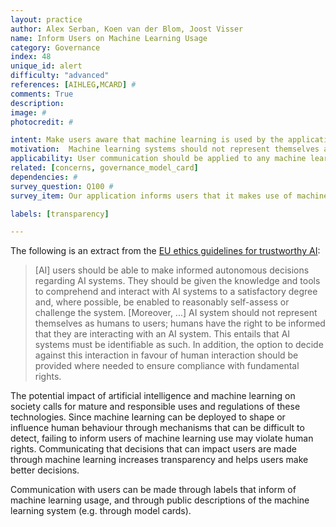 ```yaml
---
layout: practice
author: Alex Serban, Koen van der Blom, Joost Visser
name: Inform Users on Machine Learning Usage
category: Governance
index: 48
unique_id: alert
difficulty: "advanced"
references: [AIHLEG,MCARD] #
comments: True
description:
image: #
photocredit: #

intent: Make users aware that machine learning is used by the application, what it is used for, and what its limitations are. This allows users to understand better how to use, or not use the application. #
motivation:  Machine learning systems should not represent themselves as humans to users. Humans have the right to know that they are interacting with a machine learning system. #
applicability: User communication should be applied to any machine learning application. #
related: [concerns, governance_model_card]
dependencies: #
survey_question: Q100 #
survey_item: Our application informs users that it makes use of machine learning and describes its intended use and limitations.

labels: [transparency]

---
```


The following is an extract from the <a href="https://ec.europa.eu/digital-single-market/en/news/ethics-guidelines-trustworthy-ai">EU ethics guidelines for trustworthy AI</a>:

> [AI] users should be able to make informed autonomous decisions regarding AI systems. They should be given the knowledge and tools to comprehend and interact with AI systems to a satisfactory degree and, where possible, be enabled to reasonably self-assess or challenge the system.
> [Moreover, ...] AI system should not  represent  themselves  as  humans  to  users; humans have  the  right  to  be informed  that they  are  interacting  with  an  AI  system.  This  entails  that AI  systems must be identifiable  as  such.  In addition,  the  option  to  decide  against  this  interaction  in  favour  of  human  interaction  should  be  provided where needed  to  ensure  compliance  with  fundamental  rights.

The potential impact of artificial intelligence and machine learning on society calls for mature and responsible uses and regulations of these technologies.
Since machine learning can be deployed to shape or influence human behaviour through mechanisms that can be difficult to detect, failing to inform users of machine learning use may violate human rights.
Communicating that decisions that can impact users are made through machine learning increases transparency and helps users make better decisions.

Communication with users can be made through labels that inform of machine learning usage, and through public descriptions of the machine learning system (e.g. through model cards).
